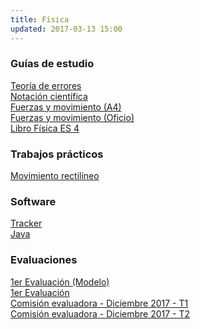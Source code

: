 ```yaml
---
title: Física
updated: 2017-03-13 15:00
---
```


### Guías de estudio
<i class="fa fa-file-pdf-o" aria-hidden="true"></i>  [Teoría de errores](../docs/itel/2017/fisica/TeoriaErrores.pdf)<br />
<i class="fa fa-file-pdf-o" aria-hidden="true"></i>  [Notación científica](../docs/itel/2017/fisica/NotacionCientifica.pdf)<br />
<i class="fa fa-file-pdf-o" aria-hidden="true"></i>  [Fuerzas y movimiento (A4)](../docs/itel/2017/fisica/fisica_guia_1_a4.pdf)<br />
<i class="fa fa-file-pdf-o" aria-hidden="true"></i>  [Fuerzas y movimiento (Oficio)](../docs/itel/2017/fisica/fisica_guia_1_oficio_2x1.pdf)<br />
<i class="fa fa-file-pdf-o" aria-hidden="true"></i>  [Libro Física ES 4](https://drive.google.com/drive/folders/1K1epDZpYi85nEsb-zKDSMTn4aOzFzLXa?usp=sharing)

### Trabajos prácticos
<i class="fa fa-file-pdf-o" aria-hidden="true"></i>  [Movimiento rectilíneo](../docs/itel/2017/fisica/2017_fisica_practica_movimiento_lineal.pdf)<br />

### Software
<i class="fa fa-globe" aria-hidden="true"></i>  [Tracker](http://physlets.org/tracker)<br />
<i class="fa fa-globe" aria-hidden="true"></i>  [Java](https://www.java.com/es/download/manual.jsp)<br />


### Evaluaciones
<i class="fa fa-file-pdf-o" aria-hidden="true"></i>  [1er Evaluación (Modelo)](../docs/itel/2017/fisica/Modelo_1er_Evaluacion.pdf)<br />
<i class="fa fa-file-pdf-o" aria-hidden="true"></i>  [1er Evaluación](../docs/itel/2017/fisica/2017_1er_evaluacion_fisica.pdf)<br />
<i class="fa fa-file-pdf-o" aria-hidden="true"></i>  [Comisión evaluadora - Diciembre 2017 - T1](../docs/itel/2017/fisica/2017_com_eval_fisica_t1.pdf)<br />
<i class="fa fa-file-pdf-o" aria-hidden="true"></i>  [Comisión evaluadora - Diciembre 2017 - T2](../docs/itel/2017/fisica/2017_com_eval_fisica_t2.pdf)<br />